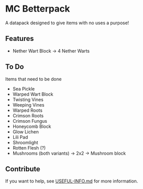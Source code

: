 # MC Betterpack
A datapack designed to give items with no uses a purpose!


## Features
- Nether Wart Block → 4 Nether Warts

## To Do
Items that need to be done
- Sea Pickle
- Warped Wart Block
- Twisting Vines
- Weeping Vines
- Warped Roots
- Crimson Roots
- Crimson Fungus
- Honeycomb Block
- Glow Lichen
- Lili Pad
- Shroomlight
- Rotten Flesh (?)
- Mushrooms (both variants) -> 2x2 -> Mushroom block

## Contribute
If you want to help, see [USEFUL-INFO.md](USEFUL-INFO.md) for more information.